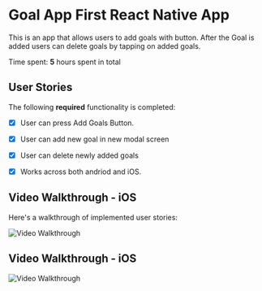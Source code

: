 # Goal App First React Native App

This is an app that allows users to add goals with button. After the Goal is added users can delete goals by tapping on added goals. 

Time spent: **5** hours spent in total

## User Stories

The following **required** functionality is completed:

- [x] User can press Add Goals Button.
- [x] User can add new goal in new modal screen
- [x] User can delete newly added goals 
- [x] Works across both andriod and iOS. 


## Video Walkthrough - iOS

Here's a walkthrough of implemented user stories:

<img src='http://g.recordit.co/iq2ag2Y3bT.gif' title='Video Walkthrough' width='' alt='Video Walkthrough' />

## Video Walkthrough - iOS

<img src='http://g.recordit.co/kOjsIYFNKn.gif' title='Video Walkthrough' width='' alt='Video Walkthrough' />
